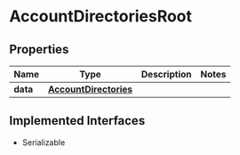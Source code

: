 

# AccountDirectoriesRoot


## Properties

Name | Type | Description | Notes
------------ | ------------- | ------------- | -------------
**data** | [**AccountDirectories**](AccountDirectories.md) |  | 


## Implemented Interfaces

* Serializable


